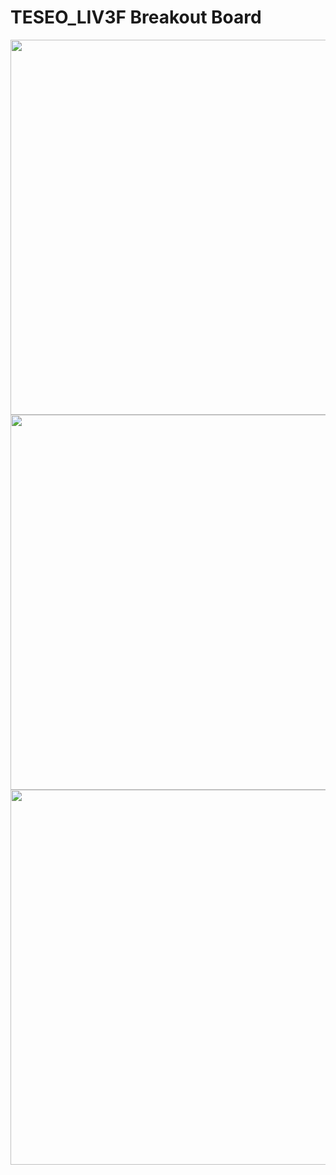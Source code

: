 # TESEO_LIV3F Breakout Board

<img width="600" src="https://user-images.githubusercontent.com/15846193/63839797-398c3e80-c980-11e9-9a6c-3462621e9420.png" />
<img width="600" src="https://user-images.githubusercontent.com/15846193/63839843-532d8600-c980-11e9-977b-553d73ab70f3.png" />
<img width="600" src="https://user-images.githubusercontent.com/15846193/63839881-650f2900-c980-11e9-80e8-0dbbf0d74fbd.png" />
